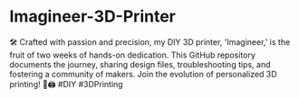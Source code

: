 # Imagineer-3D-Printer

🛠️ Crafted with passion and precision, my DIY 3D printer, 'Imagineer,' is the fruit of two weeks of hands-on dedication. This GitHub repository documents the journey, sharing design files, troubleshooting tips, and fostering a community of makers. Join the evolution of personalized 3D printing! 🚀🖨️ #DIY #3DPrinting
